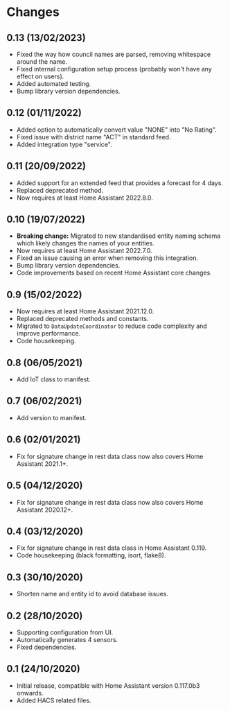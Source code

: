 # Changes

## 0.13 (13/02/2023)
* Fixed the way how council names are parsed, removing whitespace around the name.
* Fixed internal configuration setup process (probably won't have any effect on users).
* Added automated testing.
* Bump library version dependencies.

## 0.12 (01/11/2022)
* Added option to automatically convert value "NONE" into "No Rating".
* Fixed issue with district name "ACT" in standard feed.
* Added integration type "service".

## 0.11 (20/09/2022)
* Added support for an extended feed that provides a forecast for 4 days.
* Replaced deprecated method.
* Now requires at least Home Assistant 2022.8.0.

## 0.10 (19/07/2022)
* **Breaking change:** Migrated to new standardised entity naming schema which likely changes the names of your entities.
* Now requires at least Home Assistant 2022.7.0.
* Fixed an issue causing an error when removing this integration.
* Bump library version dependencies.
* Code improvements based on recent Home Assistant core changes.

## 0.9 (15/02/2022)
* Now requires at least Home Assistant 2021.12.0.
* Replaced deprecated methods and constants.
* Migrated to `DataUpdateCoordinator` to reduce code complexity and improve performance.
* Code housekeeping.

## 0.8 (06/05/2021)
* Add IoT class to manifest.

## 0.7 (06/02/2021)
* Add version to manifest.

## 0.6 (02/01/2021)
* Fix for signature change in rest data class now also covers Home Assistant 2021.1+.

## 0.5 (04/12/2020)
* Fix for signature change in rest data class now also covers Home Assistant 2020.12+.

## 0.4 (03/12/2020)
* Fix for signature change in rest data class in Home Assistant 0.119.
* Code housekeeping (black formatting, isort, flake8).

## 0.3 (30/10/2020)
* Shorten name and entity id to avoid database issues.

## 0.2 (28/10/2020)
* Supporting configuration from UI.
* Automatically generates 4 sensors.
* Fixed dependencies.

## 0.1 (24/10/2020)
* Initial release, compatible with Home Assistant version 0.117.0b3 onwards.
* Added HACS related files.
